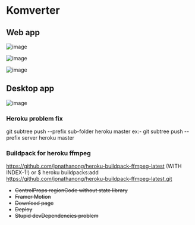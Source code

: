 # Komverter

## Web app
![image](https://user-images.githubusercontent.com/58357980/169748090-dc418a4a-e61c-4253-bd5e-5a17bbf35546.png)

![image](https://user-images.githubusercontent.com/58357980/169748169-8d00ddaa-7cc5-4c29-8720-7b0cfa6b3be4.png)

![image](https://user-images.githubusercontent.com/58357980/169832192-0ab2d3fd-7ee8-42c8-83fb-83cf9a361f90.png)


## Desktop app
![image](https://user-images.githubusercontent.com/58357980/169832004-7be9a482-d131-45a9-91ab-e991904da71b.png)


### Heroku problem fix
git subtree push --prefix sub-folder heroku master
ex:- git subtree push --prefix server heroku master


### Buildpack for heroku ffmpeg
https://github.com/jonathanong/heroku-buildpack-ffmpeg-latest (WITH INDEX-1!)
or
$ heroku buildpacks:add https://github.com/jonathanong/heroku-buildpack-ffmpeg-latest.git


<ul>
<li><strike>ControlProps regionCode without state library</strike>
<li><strike>Framer Motion</strike>
<li><strike>Download page</strike>
<li><strike>Deploy</strike>
<li><strike>Stupid devDependencies problem</strike>
</ul>
